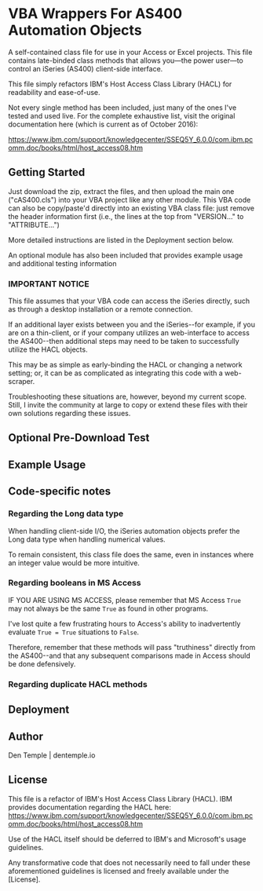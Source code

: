 # VBA Wrappers For AS400 Automation Objects

A self-contained class file for use in your Access or Excel projects.  This file contains late-binded class methods that allows you&#8212;the power user&#8212;to control an iSeries (AS400) client-side interface.

This file simply refactors IBM's Host Access Class Library (HACL) for readability and ease-of-use.

Not every single method has been included, just many of the ones I've tested and used live.  For the complete exhaustive list, visit the original documentation here (which is current as of October 2016):

https://www.ibm.com/support/knowledgecenter/SSEQ5Y_6.0.0/com.ibm.pcomm.doc/books/html/host_access08.htm

## Getting Started

Just download the zip, extract the files, and then upload the main one ("cAS400.cls") into your VBA project like any other module.  This VBA code can also be copy/paste'd directly into an existing VBA class file: just remove the header information first (i.e., the lines at the top from "VERSION..." to "ATTRIBUTE...")

More detailed instructions are listed in the Deployment section below.

An optional module has also been included that provides example usage and additional testing information

### IMPORTANT NOTICE

This file assumes that your VBA code can access the iSeries directly, such as through a desktop installation or a remote connection.

If an additional layer exists between you and the iSeries--for example, if you are on a thin-client, or if your company utilizes an web-interface to access the AS400--then additional steps may need to be taken to successfully utilize the HACL objects.

This may be as simple as early-binding the HACL or changing a network setting; or, it can be as complicated as integrating this code with a web-scraper.

Troubleshooting these situations are, however, beyond my current scope.  Still, I invite the community at large to copy or extend these files with their own solutions regarding these issues.

## Optional Pre-Download Test

## Example Usage

## Code-specific notes

### Regarding the Long data type

When handling client-side I/O, the iSeries automation objects prefer the Long data type when handling numerical values.

To remain consistent, this class file does the same, even in instances where an integer value would be more intuitive.

### Regarding booleans in MS Access

IF YOU ARE USING MS ACCESS, please remember that  MS Access `True` may not always be the same `True` as found in other programs.

I've lost quite a few frustrating hours to Access's ability to inadvertently evaluate `True = True` situations to `False`.

Therefore, remember that these methods will pass "truthiness" directly from the AS400--and that any subsequent comparisons made in Access should be done defensively.

### Regarding duplicate HACL methods

## Deployment

## Author

Den Temple | dentemple.io

## License

This file is a refactor of IBM's Host Access Class Library (HACL). IBM provides documentation regarding the HACL here:
https://www.ibm.com/support/knowledgecenter/SSEQ5Y_6.0.0/com.ibm.pcomm.doc/books/html/host_access08.htm

Use of the HACL itself should be deferred to IBM's and Microsoft's usage guidelines.  

Any transformative code that does not necessarily need to fall under these aforementioned guidelines is licensed and freely available under the [License].
